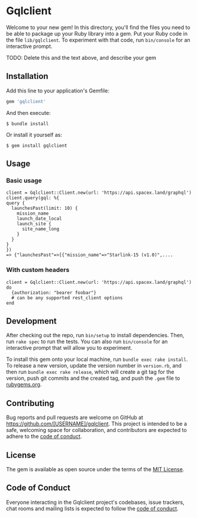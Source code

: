# Gqlclient

Welcome to your new gem! In this directory, you'll find the files you need to be able to package up your Ruby library into a gem. Put your Ruby code in the file `lib/gqlclient`. To experiment with that code, run `bin/console` for an interactive prompt.

TODO: Delete this and the text above, and describe your gem

## Installation

Add this line to your application's Gemfile:

```ruby
gem 'gqlclient'
```

And then execute:

    $ bundle install

Or install it yourself as:

    $ gem install gqlclient

## Usage

### Basic usage

```
client = Gqlclient::Client.new(url: 'https://api.spacex.land/graphql')
client.query(gql: %{
query {
  launchesPast(limit: 10) {
    mission_name
    launch_date_local
    launch_site {
      site_name_long
    }
  }
}
})
=> {"launchesPast"=>[{"mission_name"=>"Starlink-15 (v1.0)",....
```

### With custom headers
```
client = Gqlclient::Client.new(url: 'https://api.spacex.land/graphql') do 
  {authorization: "bearer foobar"}
  # can be any supported rest_client options
end
```

## Development

After checking out the repo, run `bin/setup` to install dependencies. Then, run `rake spec` to run the tests. You can also run `bin/console` for an interactive prompt that will allow you to experiment.

To install this gem onto your local machine, run `bundle exec rake install`. To release a new version, update the version number in `version.rb`, and then run `bundle exec rake release`, which will create a git tag for the version, push git commits and the created tag, and push the `.gem` file to [rubygems.org](https://rubygems.org).

## Contributing

Bug reports and pull requests are welcome on GitHub at https://github.com/[USERNAME]/gqlclient. This project is intended to be a safe, welcoming space for collaboration, and contributors are expected to adhere to the [code of conduct](https://github.com/[USERNAME]/gqlclient/blob/master/CODE_OF_CONDUCT.md).

## License

The gem is available as open source under the terms of the [MIT License](https://opensource.org/licenses/MIT).

## Code of Conduct

Everyone interacting in the Gqlclient project's codebases, issue trackers, chat rooms and mailing lists is expected to follow the [code of conduct](https://github.com/[USERNAME]/gqlclient/blob/master/CODE_OF_CONDUCT.md).
